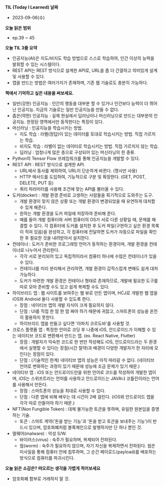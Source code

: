**TIL (Today I Learned) 날짜**

- 2023-09-06(수)

**오늘 읽은 범위**

- ep.39 ~ 45

**오늘 TIL 3줄 요약**

- 인공지능(AI)은 지도/비지도 학습 방법으로 스스로 학습하여, 인간 이상의 능력을 발휘할 수 있는 시스템이다.
- REST API는 REST 방식으로 설계한 API로, URL을 좀 더 간결하고 의미있게 설계 및 사용할 수 있다.
- 앱을 만드는 방법은 여러가지가 존재하며, 기존 웹 기술로도 충분히 가능하다.

**책에서 기억하고 싶은 내용을 써보세요.**

- 일반(강한) 인공지능 : 인간의 행동을 대부분 할 수 있거나 인간보다 능력이 더 뛰어난 인공지능. 지금의 기술로는 일반 인공지능을 만들 수 없다.
- 좁은(약한) 인공지능 : 실제 현실에서 딥러닝이나 머신러닝으로 만드는 대부분의 인공지능. 한정된 영역에서만 동작한다는 특징이 있다.
- 머신러닝 : 인공지능을 학습시키는 방법.
  - 지도 학습 : 라벨(정답)이 있는 데이터를 토대로 학습시키는 방법. 직접 가르치는 학습.
  - 비지도 학습 : 라벨이 없는 데이터로 학습시키는 방법. 직접 가르치지 않는 학습.
  - 딥러닝 : 엄청나게 많은 층으로 구성되어 있는 머신러닝의 한 종류.
- Python의 Tensor Flow 프레임워크를 통해 인공지능을 개발할 수 있다.
- REST API : REST 방식으로 설계한 API.
  - URL에서 동사를 제외하여, URL이 단순하게 바뀐다. (명사만 사용)
  - HTTP 메서드를 도입하여, 기능적으로 구분 및 확장한다. (GET, POST, DELETE, PUT 등)
  - 쿼리 파라미터를 사용해 조건에 맞는 API를 불러올 수 있다.
- 도커(docker) : 개발 환경 준비로 고생하는 사람들을 획기적으로 도와주는 도구.
  - 개발 환경이 맞지 않은 상황 또는 개발 환경이 변경되었을 때 유연하게 대처할 수 있게 해준다.
  - 원하는 개발 환경을 도커 파일에 저장하여 준비해 준다.
  - 예를 들어 개발 컴퓨터와 서버 컴퓨터의 OS가 서로 다른 상황일 때, 문제를 해결할 수 있다. 각 컴퓨터에 도커를 설치한 후 도커 파일(구현하고 싶은 환경 목록이 적혀 있음)을 완성하고, 각 컴퓨터에 전달하면 도커가 자동으로 파일을 확인한 후 필요한 것을 내려받아서 설치한다.
- 컨테이너 : 도커가 준비한 프로그래밍 언어가 동작하는 환경이며, 개발 환경을 컨테이너로 나누어서 관리한다.
  - 각각 서로 분리되어 있고 독립적이라서 컴퓨터 하나에 수많은 컨테이너가 있을 수 있다.
  - 컨테이너를 미리 분리해서 관리하면, 개발 환경이 갑작스럽게 변해도 쉽게 대처 가능하다.
  - 도커가 마련한 개발 환경은 컨테이너 형태로 존재하므로, 개발에 필요한 도구를 따로 모아 준비할 수도 있고 쉽게 복제할 수도 있다.
- 하이브리드 앱 : 웹 사이트를 보여주는 웹 뷰로 만든 앱이며, HCJ로 개발한 웹 앱을 iOS와 Android 둘다 사용할 수 있도록 한다.
  - 장점 : 네이티브 앱의 개발 지식이 크게 필요하지 않다.
  - 단점 : UI를 직접 한 땀 한 땀 짜야 하기 때문에 귀찮고, 스마트폰의 성능을 온전히 활용하지 못한다.
  - 하이브리드 앱을 만들고 싶다면 '아파치 코르도바'를 사용할 것.
- 크로스 플랫폼 앱 : 특정한 언어로 코딩 후 나중에 iOS, 안드로이드가 이해할 수 있는 네이티브 코드로 변환해서 만드는 앱. (ex. React Native, Flutter)
  - 장점 : 개발자가 익숙한 코드로 한 번만 작성해도 iOS, 안드로이드라는 두 환경에서 실행할 수 있다는 장점(시간 절약)과 배경이 다양한 개발자가 한 자리에 모인다는 장점이 있다.
  - 단점 : (기술적인 한계) 네이티브 앱의 성능은 아직 따라갈 수 없다. (네이티브 언어로 변화하는 과정이 있기 때문에 성능에 조금 문제가 있기 때문.)
- 네이티브 앱 : iOS 또는 안드로이드만을 위한 언어로 코드를 작성하여 개발한 앱이며, iOS는 스위프트라는 언어를 사용하고 안드로이드는 JAVA나 코틀린이라는 언어를 사용해서 만든다.
  - 장점 : 스마트폰의 성능을 최대로 사용할 수 있다.
  - 단점 : 다른 앱에 비해 배우는 데 시간이 2배 걸린다. (iOS와 안드로이드 앱을 각각 따로 만들어야 하기 때문.)
- NFT(Non Fungible Token) : 대체 불가능한 토큰을 뜻하며, 유일한 원본임을 증명하는 기술.
  - 토큰 : 스마트 계약('돈을 받는 기능'과 '돈을 받고 토큰을 보내주는 기능')이 반드시 있으며, 암호화폐처럼 블록체인으로 발행하지만 단 하나 뿐인 것.
- 멀웨어(malware) : 악성 S/W.
  - 바이러스(virus) : 숙주가 필요하며, 복제되어 전파된다.
  - 웜(worm) : 숙주가 필요하지 않으며, 자기 자신을 복제하면서 전파된다. 웜은 미사일을 통해 컴퓨터 안에 침투하며, 그 순간 페이로드(payload)를 배포하는 방식으로 컴퓨터를 파괴시킨다.

**오늘 읽은 소감은? 떠오르는 생각을 가볍게 적어보세요**

- 암호화폐 함부로 거래하지 말 것.
